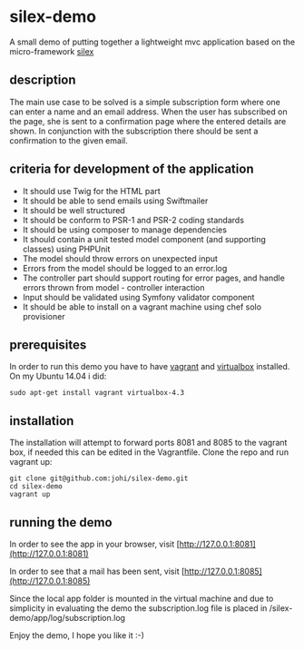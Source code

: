 # silex-demo
A small demo of putting together a lightweight mvc application based on the micro-framework [silex](http://silex.sensiolabs.org/) 
## description
The main use case to be solved is a simple subscription form where one can enter a name and an email address. When the user has subscribed on the page, 
she is sent to a confirmation page where the entered details are shown. In conjunction with the subscription there should be sent a confirmation to 
the given email.

## criteria for development of the application
* It should use Twig for the HTML part
* It should be able to send emails using Swiftmailer
* It should be well structured
* It should be conform to PSR-1 and PSR-2 coding standards
* It should be using composer to manage dependencies
* It should contain a unit tested model component (and supporting classes) using PHPUnit
* The model should throw errors on unexpected input
* Errors from the model should be logged to an error.log
* The controller part should support routing for error pages, and handle errors thrown from model - controller interaction
* Input should be validated using Symfony validator component
* It should be able to install on a vagrant machine using chef solo provisioner

## prerequisites
In order to run this demo you have to have [vagrant](https://www.vagrantup.com/) and [virtualbox](https://www.virtualbox.org/) installed. On my Ubuntu 14.04 i did:

    sudo apt-get install vagrant virtualbox-4.3
## installation
The installation will attempt to forward ports 8081 and 8085 to the vagrant box, if needed this can be edited in the Vagrantfile.
Clone the repo and run vagrant up:

    git clone git@github.com:johi/silex-demo.git
    cd silex-demo
    vagrant up

## running the demo
In order to see the app in your browser, visit [http://127.0.0.1:8081](http://127.0.0.1:8081)

In order to see that a mail has been sent, visit [http://127.0.0.1:8085](http://127.0.0.1:8085)

Since the local app folder is mounted in the virtual machine and due to simplicity in evaluating the demo the subscription.log file is placed in <installdir>/silex-demo/app/log/subscription.log
 
Enjoy the demo, I hope you like it :-)